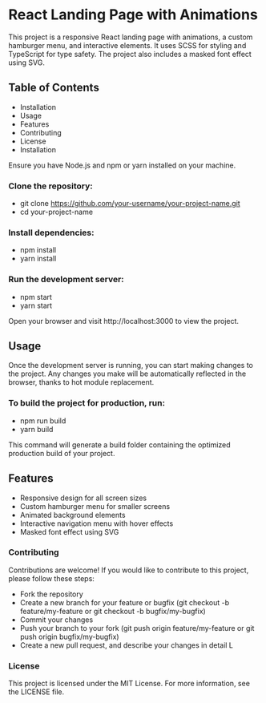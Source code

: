 # React Landing Page with Animations
This project is a responsive React landing page with animations, a custom hamburger menu, and interactive elements. It uses SCSS for styling and TypeScript for type safety. The project also includes a masked font effect using SVG.

## Table of Contents
- Installation
- Usage
- Features
- Contributing
- License
- Installation

Ensure you have Node.js and npm or yarn installed on your machine.

### Clone the repository:

- git clone https://github.com/your-username/your-project-name.git
- cd your-project-name

### Install dependencies:

- npm install
- yarn install

### Run the development server:

- npm start
- yarn start

Open your browser and visit http://localhost:3000 to view the project.

## Usage
Once the development server is running, you can start making changes to the project. Any changes you make will be automatically reflected in the browser, thanks to hot module replacement.

### To build the project for production, run:

- npm run build
- yarn build

This command will generate a build folder containing the optimized production build of your project.

## Features
- Responsive design for all screen sizes
- Custom hamburger menu for smaller screens
- Animated background elements
- Interactive navigation menu with hover effects
- Masked font effect using SVG

### Contributing
Contributions are welcome! If you would like to contribute to this project, please follow these steps:

 - Fork the repository
 - Create a new branch for your feature or bugfix (git checkout -b feature/my-feature or git checkout -b bugfix/my-bugfix)
 - Commit your changes
 - Push your branch to your fork (git push origin feature/my-feature or git push origin bugfix/my-bugfix)
 - Create a new pull request, and describe your changes in detail
L
### License
This project is licensed under the MIT License. For more information, see the LICENSE file.